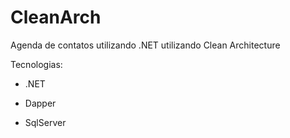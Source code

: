 # CleanArch
Agenda de contatos utilizando .NET utilizando Clean Architecture 

Tecnologias:

<ul>
  <li><p>.NET</p></li>
  <li><p>Dapper</p></li>
  <li><p>SqlServer</p></li>
</ul>
